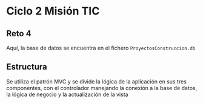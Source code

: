 # Ciclo 2 Misión TIC

## Reto 4

Aquí, la base de datos se encuentra en el fichero ``ProyectosConstruccion.db``

## Estructura

Se utiliza el patrón MVC y se divide la lógica de la aplicación en sus tres componentes, con el controlador manejando la conexión a la base de datos, la lógica de negocio y la actualización de la vista
